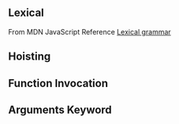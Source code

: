 ## Lexical 
From MDN JavaScript Reference [Lexical grammar](https://developer.mozilla.org/en-US/docs/Web/JavaScript/Reference/Lexical_grammar)

## Hoisting

## Function Invocation 

## Arguments Keyword



